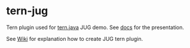# tern-jug

Tern plugin used for [tern.java](https://github.com/angelozerr/tern.java) JUG demo. See [docs](https://github.com/angelozerr/tern.java/tree/master/docs) for the presentation.

See [Wiki](https://github.com/angelozerr/tern-jug/wiki) for explanation how to create JUG tern plugin.
